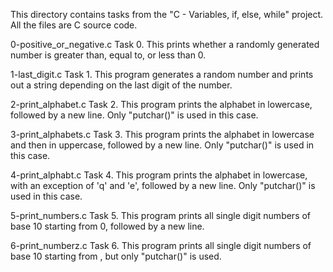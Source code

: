 This directory contains tasks from the "C - Variables, if, else, while" project.
All the files are C source code.

0-positive_or_negative.c
Task 0.
This prints whether a randomly generated number is greater than, equal to, or less than 0.

1-last_digit.c
Task 1.
This program generates a random number and prints out a string depending on the last digit of the number.

2-print_alphabet.c
Task 2.
This program prints the alphabet in lowercase, followed by a new line. Only "putchar()" is used in this case.

3-print_alphabets.c
Task 3.
This program prints the alphabet in lowercase and then in uppercase, followed by a new line. Only "putchar()" is used in this case.

4-print_alphabt.c
Task 4.
This program prints the alphabet in lowercase, with an exception of 'q' and 'e', followed by a new line. Only "putchar()" is used in this case.

5-print_numbers.c
Task 5.
This program prints all single digit numbers of base 10 starting from 0, followed by a new line.

6-print_numberz.c
Task 6.
This program prints all single digit numbers of base 10 starting from , but only "putchar()" is used.
